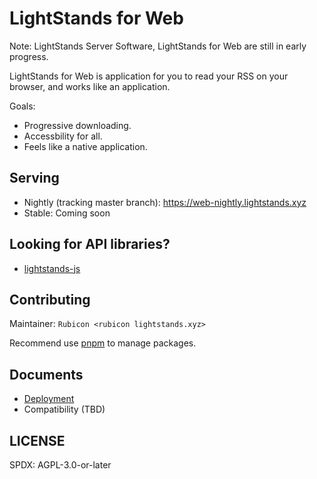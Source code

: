 # LightStands for Web

Note: LightStands Server Software, LightStands for Web are still in early progress.

LightStands for Web is application for you to read your RSS on your browser, and works like an application.

Goals:
- Progressive downloading.
- Accessbility for all.
- Feels like a native application.

## Serving

- Nightly (tracking master branch): https://web-nightly.lightstands.xyz
- Stable: Coming soon

## Looking for API libraries?

- [lightstands-js](https://github.com/lightstands/lightstands-js)

## Contributing

Maintainer: `Rubicon <rubicon lightstands.xyz>`

Recommend use [pnpm](https://pnpm.io) to manage packages.

## Documents

- [Deployment](./docs/deploy-guide.md)
- Compatibility (TBD)

## LICENSE
SPDX: AGPL-3.0-or-later
